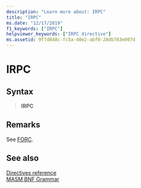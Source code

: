```yaml
---
description: "Learn more about: IRPC"
title: "IRPC"
ms.date: "12/17/2019"
f1_keywords: ["IRPC"]
helpviewer_keywords: ["IRPC directive"]
ms.assetid: 9f7d848c-fc5a-40e2-abf0-28db783e007d
---
```

# IRPC

## Syntax

> **IRPC**

## Remarks

See [FORC](forc.md).

## See also

[Directives reference](directives-reference.md)\
[MASM BNF Grammar](masm-bnf-grammar.md)
